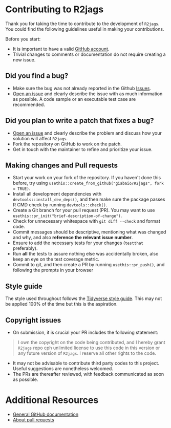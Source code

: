 # Contributing to R2jags

Thank you for taking the time to contribute to the development of `R2jags`. You could find the following guidelines useful in making your contributions.

Before you start:

-   It is important to have a valid [GitHub account](https://github.com/signup/free).
-   Trivial changes to comments or documentation do not require creating a new issue.

## Did you find a bug?

-   Make sure the bug was not already reported in the Github [Issues](https://github.com/giabaio/R2jags/issues).
-   [Open an issue](https://github.com/giabaio/R2jags/issues/new) and clearly describe the issue with as much information as possible. A code sample or an executable test case are recommended.

## Did you plan to write a patch that fixes a bug?

-   [Open an issue](https://github.com/giabaio/R2jags/issues/new) and clearly describe the problem and discuss how your solution will affect `R2jags`.
-   Fork the repository on GitHub to work on the patch.
-   Get in touch with the maintainer to refine and prioritize your issue.

## Making changes and Pull requests

-   Start your work on your fork of the repository. If you haven't done this before, try using `usethis::create_from_github("giabaio/R2jags", fork = TRUE)`.
-   Install all development dependencies with `devtools::install_dev_deps()`, and then make sure the package passes R CMD check by running `devtools::check()`.
-   Create a Git branch for your pull request (PR). You may want to use `usethis::pr_init("brief-description-of-change")`.
-   Check for unnecessary whitespace with `git diff --check` and format code.
-   Commit messages should be descriptive, mentioning what was changed and why, and also **reference the relevant issue number**.
-   Ensure to add the necessary tests for your changes (`testthat` preferably).
-   Run **all** the tests to assure nothing else was accidentally broken, also keep an eye on the test coverage metric.
-   Commit to git, and then create a PR by running `usethis::pr_push()`, and following the prompts in your browser

## Style guide

The style used throughout follows the [Tidyverse style guide](https://style.tidyverse.org/). This may not be applied 100% of the time but this is the aspiration.


## Copyright issues

-   On submission, it is crucial your PR includes the following statement:

> I own the copyright on the code being contributed, and I hereby grant `R2jags` repo cph unlimited license to use this code in this version or any future version of `R2jags`. I reserve all other rights to the code.

-   It may not be advisable to contribute third party codes to this project. Useful suggestions are nonetheless welcomed.
-   The PRs are thereafter reviewed, with feedback communicated as soon as possible.

# Additional Resources

-   [General GitHub documentation](http://help.github.com/)
-   [About pull requests](https://docs.github.com/en/github/collaborating-with-pull-requests/proposing-changes-to-your-work-with-pull-requests/about-pull-requests)
